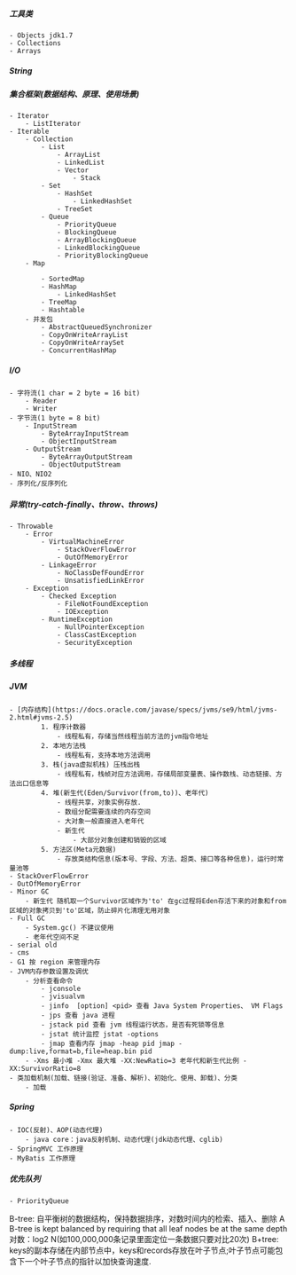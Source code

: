 ##### 工具类
    - Objects jdk1.7 
    - Collections
    - Arrays
##### String

##### 集合框架(数据结构、原理、使用场景)

    - Iterator
        - ListIterator
    - Iterable
        - Collection
            - List
                - ArrayList
                - LinkedList
                - Vector
                    - Stack
            - Set
                - HashSet
                    - LinkedHashSet
                - TreeSet
            - Queue
                - PriorityQueue
                - BlockingQueue
                - ArrayBlockingQueue
                - LinkedBlockingQueue
                - PriorityBlockingQueue
        - Map
        
            - SortedMap
            - HashMap
                - LinkedHashSet
            - TreeMap
            - Hashtable
        - 并发包
            - AbstractQueuedSynchronizer
            - CopyOnWriteArrayList
            - CopyOnWriteArraySet
            - ConcurrentHashMap
##### I/O

    - 字符流(1 char = 2 byte = 16 bit)
        - Reader
        - Writer
    - 字节流(1 byte = 8 bit)
        - InputStream
            - ByteArrayInputStream
            - ObjectInputStream
        - OutputStream
            - ByteArrayOutputStream
            - ObjectOutputStream
    - NIO、NIO2
    - 序列化/反序列化
##### 异常(try-catch-finally、throw、throws)
    - Throwable
        - Error
            - VirtualMachineError
                - StackOverFlowError
                - OutOfMemoryError
            - LinkageError
                - NoClassDefFoundError
                - UnsatisfiedLinkError
        - Exception
            - Checked Exception
                - FileNotFoundException
                - IOException
            - RuntimeException
                - NullPointerException
                - ClassCastException
                - SecurityException
##### 多线程
##### JVM
    - [内存结构](https://docs.oracle.com/javase/specs/jvms/se9/html/jvms-2.html#jvms-2.5)
            1. 程序计数器
                - 线程私有，存储当然线程当前方法的jvm指令地址
            2. 本地方法栈
                - 线程私有，支持本地方法调用
            3. 栈(java虚拟机栈) 压栈出栈
                - 线程私有，栈帧对应方法调用，存储局部变量表、操作数栈、动态链接、方法出口信息等
            4. 堆(新生代(Eden/Survivor(from,to))、老年代)
                - 线程共享，对象实例存放.
                - 数组分配需要连续的内存空间
                - 大对象一般直接进入老年代
                - 新生代
                    - 大部分对象创建和销毁的区域 
            5. 方法区(Meta元数据)
                - 存放类结构信息(版本号、字段、方法、超类、接口等各种信息)，运行时常量池等
    - StackOverFlowError
    - OutOfMemoryError  
    - Minor GC
        - 新生代 随机取一个Survivor区域作为'to' 在gc过程将Eden存活下来的对象和from区域的对象拷贝到'to'区域，防止碎片化清理无用对象
    - Full GC
        - System.gc() 不建议使用
        - 老年代空间不足
    - serial old
    - cms
    - G1 按 region 来管理内存
    - JVM内存参数设置及调优
        - 分析查看命令
            - jconsole 
            - jvisualvm
            - jinfo  [option] <pid> 查看 Java System Properties、 VM Flags
            - jps 查看 java 进程
            - jstack pid 查看 jvm 线程运行状态，是否有死锁等信息
            - jstat 统计监控 jstat -options 
            - jmap 查看内存 jmap -heap pid jmap -dump:live,format=b,file=heap.bin pid
        - -Xms 最小堆 -Xmx 最大堆 -XX:NewRatio=3 老年代和新生代比例 -XX:SurvivorRatio=8
    - 类加载机制(加载、链接(验证、准备、解析)、初始化、使用、卸载)、分类
        - 加载 
##### Spring
    - IOC(反射)、AOP(动态代理)
        - java core：java反射机制、动态代理(jdk动态代理、cglib)
    - SpringMVC 工作原理
    - MyBatis 工作原理
    
##### 优先队列
    - PriorityQueue
    
    
B-tree:
	自平衡树的数据结构，保持数据排序，对数时间内的检索、插入、删除
A B-tree is kept balanced by requiring that all leaf nodes be at the same depth
对数：log2 N(如100,000,000条记录里面定位一条数据只要对比20次)
B+tree:
	keys的副本存储在内部节点中，keys和records存放在叶子节点;叶子节点可能包含下一个叶子节点的指针以加快查询速度.